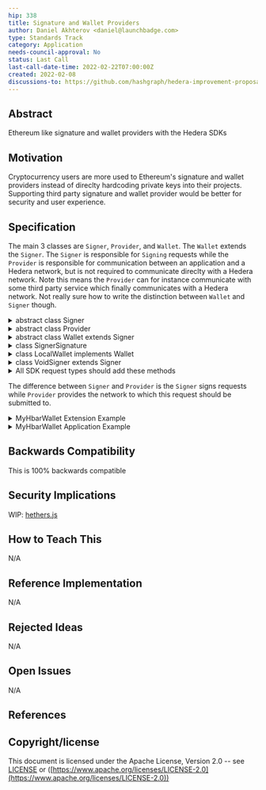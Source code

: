 ```yaml
---
hip: 338 
title: Signature and Wallet Providers 
author: Daniel Akhterov <daniel@launchbadge.com>
type: Standards Track 
category: Application
needs-council-approval: No
status: Last Call
last-call-date-time: 2022-02-22T07:00:00Z
created: 2022-02-08
discussions-to: https://github.com/hashgraph/hedera-improvement-proposal/discussions/355
---
```


## **Abstract**

Ethereum like signature and wallet providers with the Hedera SDKs

## **Motivation**

Cryptocurrency users are more used to Ethereum's signature and wallet providers instead of direclty hardcoding private
keys into their projects. Supporting third party signature and wallet provider would be better for security and user
experience.

## **Specification**

The main 3 classes are `Signer`, `Provider`, and `Wallet`. The `Wallet` extends the `Signer`.
The `Signer` is responsible for `Signing` requests while the `Provider` is responsible for
communication between an application and a Hedera network, but is not required to communicate
direclty with a Hedera network. Note this means the `Provider` can for instance communicate 
with some third party service which finally communicates with a Hedera network.
Not really sure how to write the distinction between `Wallet` and `Signer` though.

<details>
<summary>abstract class Signer</summary>

<div>
### Methods

##### `async sign` ( `messages`: `List` < `bytes` > ): `List` < `List` < `SignerSignature` > >

Sign a list of messages

**NOTE**: Each element in the outer list of the result is all the signatures for the message at the same index.

---

##### `async signTransaction` ( `transaction`: `Transaction` ): `Transaction`

Signs the transaction

**NOTE**: Use `Transaction.getSignatures()` to see the actual signatures. message at the same index.

---

##### `async sendQuery` ( `query`: `Query<O>` ): `O`

Submit a query and get the response

---

##### `async sendTransaction` ( `transaction`: `Transaction` ): `TransactionReceipt`

Sign and send a transaction using the wallet

**NOTE**: Unlike `Provider.sendTransaction()` this method will automatically wait for the receipt of the transaction.

---

##### `async checkTransaction` ( `transaction`: `Transaction` ): `Transaction`

Determines if all the properties required are set and sets the transaction ID. If the transaction ID was already set it
checks if the account ID of it is the same as the users.

---

##### `async populateTransaction` ( `transaction`: `Transaction` ): `Transaction`

Sets the transaction ID of the transaction to the current account ID of the signer.

---

##### `getLedgerId` (): `LedgerId`

Return the ledger ID

---

##### `getAccountId` (): `AccountId`

Return the account ID associated with this signer

---

##### `async getAccountBalance` (): `AccountBalance`

Fetch the account's balance

---

##### `async getAccountInfo` (): `AccountInfo`

Fetch the account's info

---

##### `async getTransactionRecords` (): `List` < `TransactionRecord` >

Fetch the last transaction records for this account using `TransactionRecordQuery`

---

##### `async getTransactionRecords` (): `List` < `TransactionRecord` >

Fetch the last transaction records for this account using `TransactionRecordQuery`

---
    </div>
</details>

<details>
<summary>abstract class Provider</summary>

> abstract class `Provider`

### Methods

##### `getLedgerId` (): `LedgerId`

Return the ID of the current network

---

##### `getNetwork` (): `Map` < `string`, `AccountId` >

Return the entire network map for the current network

---

##### `getMirrorNetwork` (): `List` < `string` >

Return the mirror network

---

##### `async getAccountBalance` ( `accountId`: `AccountId` ): `AccountBalance`

Get the balance for an account

---

##### `async getAccountInfo` ( `accountId`: `AccountId` ): `AccountInfo`

Get the info for an account

---

##### `async getTransactionReceipt` ( `transactionId`: `TransactionId` ): `TransacitonReceipt`

Get a receipt for a transaction ID

---

##### `async sendQuery` ( `query`: `Query<O>` ): `O`

Submit a query and get the response

---

##### `async sendTransaction` ( `transaction`: `Transaction` ): `TransactionResponse`

Sign and send a transaction using the wallet

---

##### `async waitForReceipt` ( `response`: `TransactionResponse` ): `TransactionReceipt`

Wait for the receipt for a transaction response

**NOTE**: This is different from `getTransactionReceipt()` this method requires a `nodeId` which is set
inside `TransactionResponse` and as a result should not be able to fail with `RECEIPT_NOT_FOUND`

---
</details>

<details>
<summary>abstract class Wallet extends Signer</summary>

### Static Methods

##### `withPrivateKey` ( `privateKey`: `PrivateKey` ): `Wallet`

Create a wallet using a private key

---

### Methods

##### `getProvider` (): `Provider`

Return the provider

---

##### `getAccountKey` (): `Key`

Return the public key associated with this wallet.

---

##### `async createRandomED25519` (): `Wallet`

Creates a wallet with a new ED25519 key

**NOTE**: This would create an alias key account on Hedera

---

##### `async createRandomECDSA` (): `Wallet`

Creates a wallet with a new ECDSA key

**NOTE**: This would create an alias key account on Hedera

---
</details>

<details>
<summary>class SignerSignature</summary>

### Fields

##### `publicKey`: `PublicKey`

The public key that signed this request

---

##### `signature`: `bytes`

The signature for the message

---

##### `accountId`: `AccountId`

The account ID associated with the public key which signed the transaction

**NOTE**: This account ID may be repeated multiple times if an account uses a `KeyList` or `ThresholdKey`

---
</details>

<details>
<summary>class LocalWallet implements Wallet</summary>

### Static Methods

### Constructor

##### `constructor`()

Creates an `LocalWallet` from the environment variables `OPERATOR_KEY`, `OPERATOR_ID`, and `HEDERA_NEWTORK`

---

### Methods

##### async `sign` ( `messages`: `List` < `bytes` > ): `List` < `List` < `SignatureProviderSignature` > >

Signs all the messages with all the private keys.

---
</details>

<details>
<summary>class VoidSigner extends Signer</summary>

### Static Methods

##### `withAccountId` ( `accountId`: `AccountId` ): `VoidSigner`

Create a wallet using a private key

---

### Methods

##### `getProvider` (): `Provider`

Return the provider

---

##### `getAccountKey` (): `Key`

Will return `null`

---

##### `async signTransaction` ( `transaction`: `Transaction` ): `Transaction`

Will do nothing

---

##### `async sendQuery` ( `query`: `Query<O>` ): `O`

Submit a query and get the response

---

##### `async sendTransaction` ( `transaction`: `Transaction` ): `TransactionReceipt`

Will throw an error as sending a transaction using a `VoidSigner` is not supported.

---
</details>

<details>
<summary>All SDK request types should add these methods</summary>

##### `async freezeWithSigner` ( `signer`: `Signer` ): `Transaction`

Freezes this transaction using the provided signer; calls `Signer.populateTransaction`

---

##### `async signWithSigner` ( `signer`: `Signer` ): `Transaction`

Signs this transaction using the provided signer; calls `Signer.signTransaction`

---

##### `async executeWithSigner` ( `signer`: `Signer` ): `TransactionResponse`

Executes this transaction using the provided signer; calls `Signer.sendTransction`

---
</details>

The difference between `Signer` and `Provider` is the `Signer` signs requests while `Provider` provides the network to
which this request should be submitted to.

<details>
<summary>MyHbarWallet Extension Example</summary>

```typescript
/**
 * The following two classes are examples of what `MyHbarWallet` can create to allow users
 * to easily use them as Hedera wallets, signers, and providers.
 */

/**
 * MyHbarWallet can inject this class into the DOM at global scope
 */
class MyHbarWalletWallet extends Wallet {
    private accountId: AccountId;
    private provider: MyHbarWalletProvider;

    private constructor(privateKey: PrivateKey, accountId: AccountId | null, ledgerId: LedgerId) {
        super();

        /**
         * Use secure storage for the public key and transaction signer
         * No access to the private key
         */
        window.sessionStorage.setItem("publicKey", privateKey.publicKey);
        window.sessionStorage.setItem("transactionSigner", privateKey.sign);

        this.accountId = accountId != null
            ? accountId
            : privateKey.publicKey.toAccountId(0, 0);

        this.provider = MyHbarWalletProvider.forLedgerId(ledgerId);
    }

    /**
     * Perhaps MyHbarWallet could add a method on this globally accessible class
     * to easily get the currently logged in user's wallet or initiate the logging
     * in process.
     */
    static getCurrent(): MyHbarWalletWallet {
        // ...
    }

    getProvider(): Provider {
        return this.provider;
    }

    getAccountKey(): Key {
        return window.sessionStorage.getItem("publicKey");
    }

    static async createRandomED25519(): Promise<MyHbarWalletWallet> {
        return MyHbarWalletWallet(await PrivateKey.generateED25519Async());
    }

    static async createRandomECDSA(): Promise<MyHbarWalletWallet> {
        return MyHbarWalletWallet(await PrivateKey.generateECDSA());
    }

    async sign(messages: Uint8Array[]): Promise<SignerSignature[][]> {
        return Promise.resolve(messages.map((message) => {
            return [window.sessionStorage.getItem("transactionSigner")(message)];
        }));
    }

    async signTransaction(transaction: Transaction): Promise<Transaction> {
        const publicKey = window.sessionStorage.getItem("publicKey");
        const transactionSigner = window.sessionStorage.getItem("transactionSigner");
        await transaction.signWith(publicKey, transactionSigner);
        return transaction;
    }

    async sendQuery(query: Query<O>): Promise<O> {
        return this.provider.sendQuery(query);
    }

    async sendTransaction(messages: Uint8Array[]): Promise<TransactionReceipt> {
        const response = await this.provider.sendTransaction(transaction);
        return this.provider.waitForReceipt(response);
    }

    async checkTransaction(transaction: Transaction): Promise<Transaction> {
        return Promise.resovle(() => {
            const transactionId = transaction.transactionId;

            if (transactionId != null && transactionId.accountId.toString() != this.accountId.toString()) {
                throw new Error("TransactionID already set to a different account");
            }

            const nodeAccountIds = transaction.nodeAccountIds
                .map((nodeAccountId) => nodeAccountId.toString());
            const network = Object.values(this.provider.client.network)
                .map((nodeAccountId) => nodeAccountId.toString());

            if (!nodeAccountIds.reduce((previous, current) => previous && network.includes(current), true)) {
                throw new Error("Transaction already set node account IDs to values not within the current network");
            }

            return transaction;
        });
    }

    async populateTransaction(transaction: Transaction): Promise<Transaction> {
        await this.checkTransaction(transaction);

        transaction.setTransactionId(Transaction.generate(this.accountId));
        transaction.setNodeAccountIds(Object.values(this.provider.client.network));

        return transaction;
    }

    getLedgerId(): LedgerId {
        return this.provider.getLedgerId();
    }

    getAccountId(): AccountId {
        return this.accountId;
    }

    getAccountBalance(): Promise<AccountBalance> {
        return this.provider.getAccountBalance(this.accountId);
    }

    getAccountInfo(): Promise<AccountInfo> {
        return this.provider.getAccountInfo(this.accountId);
    }

    getAccountRecords(): Promise<TransactionRecord[]> {
        return this.provider.getAccountRecords(this.accountId);
    }
}

/**
 * MyHbarWallet can inject this class into the DOM at global scope
 */
class MyHbarWalletProvider extends Provider {
    private client: Client;

    private constructor(ledgerId: LedgerId) {
        super();

        this.client = Client.forName(ledgerId.toString());
    }

    static forLedgerId(ledgerId: LedgerId): MyHbarWalletProvider {
        return new MyHbarWalletProvider(ledgerId);
    }

    getLedgerId(): LedgerId {
        return client.getLedgerId();
    }

    getNetwork(): Promise<{ [key: string]: AccountId }> {
        return Promise.resolve(client.network);
    }

    getMirrorNetwork(): Promise<string[]> {
        return Promise.resolve(client.mirrorNetwork);
    }

    getAccountBalance(accountId: AccountId): Promise<AccountBalance> {
        return new AccountBalanceQuery()
            .setAccountId(accountId)
            .execute(this.client);
    }

    getAccountInfo(accountId: AccountId): Promise<AccountInfo> {
        return new AccountInfoQuery()
            .setAccountId(accountId)
            .execute(this.client);
    }

    getAccountRecords(accountId: AccountId): Promise<TransactionRecord[]> {
        return new AccountRecordsQuery()
            .setAccountId(accountId)
            .execute(this.client);
    }

    sendQuery(query: Query<O>): Promise<O> {
        return query.execute(this.client);
    }
    
    sendTransaction(transaction: Transaction): Promise<TransactionResponse> {
        return transaction.execute(this.client);
    }

    waitForReceipt(response: TransactionResponse): Promise<TransactionReceipt> {
        return response.getReceipt(this.client);
    }
}

/**
 * The following is an example of how someone can use the `MyHbarWalletWallet` from within
 * the browser class while on https://myhbarwallet.com
 */

const wallet = MyHbarWalletWallet.getCurrent();

async function main() {
    const balance = await wallet.getAccountBalance();
    console.log(`Current Balance for account: ${wallet.accountId.toString()} is ${balance.toString()}`);
}
```

</details>

<details>
<summary>MyHbarWallet Application Example</summary>

```typescript
/**
 * The following two classes are examples of what `MyHbarWallet` can create to allow users
 * to easily use them as Hedera wallets, signers, and providers.
 * This could be put into a npm package.
 */

/**
 * This signer does not have access to the private key(s) for the account, instead
 * it uses the provider to communicate with MyHbarWallet extension which does the actual
 * signing and potentially sending of a transaction.
 */
class MyHbarWalletSigner extends Signer {
    private accountKey: Key;
    private accountId: AccountId;
    private provider: MyHbarWalletProvider;

    constructor(accountKey: Key, accountId: AccountId, ledgerId: LedgerId) {
        super();

        this.accountKey = accountKey;
        this.accountId = accountId;
        this.provider = new MyHbarWalletProvider(ledgerId);
    }

    static async login(accountId?: AccountId): Promise<MyHbarWalletSigner> {
        const response = await MyHbarWalletProvider.login(accountId);
        return new MyHbarWalletSigner(response.accountKey, response.accountId, response.ledgerId);
    }

    getProvider(): Provider {
        return this.provider;
    }

    getAccountKey(): Key {
        return this.accountKey;
    }

    static async createRandomED25519(): Promise<MyHbarWalletWallet> {
        const response = await this.provider.createRandomED25519();
        return new MyHbarWalletSigner(response.accountKey, response.accountId);
    }

    static async createRandomECDSA(): Promise<MyHbarWalletWallet> {
        const response = await this.provider.createRandomECDSA();
        return new MyHbarWalletSigner(response.accountKey, response.accountId);
    }

    sign(messages: Uint8Array[]): Promise<SignerSignature[][]> {
        return this.provider.sign(messages);
    }

    async signTransaction(transaction: Transaction): Promise<Transaction> {
        return this.provider.signTransaction(transaction);
    }
    
    sendQuery(query: Query<O>): Promise<O> {
        return this.provider.sendQuery(query);
    }
    
    sendTransaction(transaction: Transaction): Promise<TransactionReceipt> {
        return this.provider.sendTransaction(transaction);
    }

    checkTransaction(transaction: Transaction): Promise<void> {
        return this.provider.checkTransaction(transaction);
    }

    populateTransaction(transaction: Transaction): Promise<void> {
        return this.provider.propulateTransaction(transaction);
    }

    getLedgerId(): LedgerId {
        return this.provider.getLedgerId();
    }

    getAccountId(): AccountId {
        return this.accountId;
    }

    getAccountBalance(): Promise<AccountBalance> {
        return this.provider.getAccountBalance(this.accountId);
    }

    getAccountInfo(): Promise<AccountInfo> {
        return this.provider.getAccountInfo(this.accountId);
    }

    getAccountRecords(): Promise<TransactionRecord[]> {
        return this.provider.getAccountRecords(this.accountId);
    }
}

/**
 * This provider is not a communciation with a Hedera network directly, but instead
 * communicates with MyHbarWallet which finally communicates with an actual Hedera
 * network.
 *
 * Note: This provider does not use JSON RPC it just uses a mock REST API. However,
 * MyHbarWallet is free to use whatever protocol they'd like since the SDK does
 * not put a requirement on the communication protocol.
 */
class MyHbarWalletProvider extends Provider {
    /**
     * Just an example endpoint
     */
    private static API_ENDPOINT: string = `https://myhbarwallet.com/api/v1/`;

    private ledgerId: LedgerId;

    constructor(ledgerId: LedgerId) {
        super();

        this.ledgerId = ledgerId;
    }

    static async login(accountId?: AccountId): Promise<{ accountId: AccountId, accountKey: Key, ledgerId: LedgerId }> {
        /**
         * Attempt to log into MyHbarWallet or let MyHbarWallet initiate the login process.
         * This could for instance communicate with MyHbarWallet extension and let the user
         * confirm which account they'd like to login as before proceeding.
         */
        const body = JSON.stringify({accountId: accountId?.toString() });
        const response = await fetch(`${MyHbarWalletProvider.API_ENDPOINT}/login`, { method: "POST", body });
        return response.json();
    }

    static async createRandomED25519(): Promise<{ accountKey: Key, accountId: AccountId, ledgerId: LedgerId }> {
        const response = await fetch(`${MyHbarWalletProvider.API_ENDPOINT}/create_random_ed25519`);
        return response.json();
    }

    static async createRandomECDSA(): Promise<{ accountKey: Key, accountId: AccountId, ledgerId: LedgerId }> {
        const response = await fetch(`${MyHbarWalletProvider.API_ENDPOINT}/create_random_ecdsa`);
        return response.json();
    }

    getLedgerId(): LedgerId {
        return this.ledgerId;
    }

    async getNetwork(): Proimse<{ [key: string]: AccountId }> {
        const response = await fetch(`${MyHbarWalletProvider.API_ENDPOINT}/get_network`);
        return response.json()
    }

    async getMirrorNetwork(): Proimse<string[]> {
        const response = await fetch(`${MyHbarWalletProvider.API_ENDPOINT}/get_mirror_network`);
        return response.json().mirrorNetwork;
    }

    async sign(messages: UintArray[]): Promise<SignerSignature[][]> {
        const body = JSON.stringify({messages: messages.map((message) => hex.encode(transaction.toBytes()))});
        const response = await fetch(`${MyHbarWalletProvider.API_ENDPOINT}/sign_message`, {method: "POST", body});
        return response.json().signerSignature.map((signatureSignure) => SignerSignature.fromJson(signatureSignature));
    }

    async signTransaction(transaction: Transaction): Promise<Transaction> {
        const body = JSON.stringify({transaction: hex.encode(transaction.toBytes())});
        const response = await fetch(`${MyHbarWalletProvider.API_ENDPOINT}/sign_transaction`, {method: "POST", body});
        return Transaction.fromBytes(hex.decode(response.json().transaction));
    }

    async sendQuery(query: Query<O>): Promise<O> {
        const body = JSON.stringify({query: hex.encode(query.toBytes())});
        const response = await fetch(`${MyHbarWalletProvider.API_ENDPOINT}/send_query`, {method: "POST", body});
        return O.fromJson(response.json());
    }

    async sendTransaction(transaction: Transaction): Promise<TransactionResponse> {
        const body = JSON.stringify({transaction: hex.encode(transaction.toBytes())});
        const response = await fetch(`${MyHbarWalletProvider.API_ENDPOINT}/send_transaction`, {method: "POST", body});
        return TransactionResponse.fromJson(response.json());
    }

    async checkTransaction(transaction: Transaction): Promise<Transaction> {
        const body = JSON.stringify({transaction: hex.encode(transaction.toBytes())});
        const response = await fetch(`${MyHbarWalletProvider.API_ENDPOINT}/check_transaction`, {method: "POST", body});
        return Transaction.fromBytes(hex.decode(response.json().transaction));
    }

    async populateTransaction(transaction: Transaction): Promise<Transaction> {
        const body = JSON.stringify({transaction: hex.encode(transaction.toBytes())});
        const response = await fetch(`${MyHbarWalletProvider.API_ENDPOINT}/populate_transaction`, {
            method: "POST",
            body
        });
        return Transaction.fromBytes(hex.decode(response.json().transaction));
    }

    async getAccountBalance(accountId: AccountId): Promise<AccountBalance> {
        const body = JSON.stringify({accountId});
        const response = await fetch(`${MyHbarWalletProvider.API_ENDPOINT}/get_account_balance`, {
            method: "POST",
            body
        });
        return AccountBalance.fromJson(response.json());
    }

    async getAccountInfo(accountId: AccountId): Promise<AccountInfo> {
        const body = JSON.stringify({accountId});
        const response = await fetch(`${MyHbarWalletProvider.API_ENDPOINT}/get_account_info`, {method: "POST", body});
        return AccountInfo.fromJson(response.json());
    }

    async getAccountRecords(accountId: AccountId): Promise<TransactionRecord[]> {
        const body = JSON.stringify({accountId});
        const response = await fetch(`${MyHbarWalletProvider.API_ENDPOINT}/get_account_records`, {
            method: "POST",
            body
        });
        return response.json().transactionRecords.map((record) => TransactionRecord.fromJson(record));
    }

    async waitForReceipt(transactionResponse: TransactionResponse): Promise<TransactionReceipt> {
        const body = JSON.stringify({transactionResponse});
        const response = await fetch(`${MyHbarWalletProvider.API_ENDPOINT}/wait_for_receipt`, {method: "POST", body});
        return TransactionReceipt.fromJson(response.json());
    }
}

/**
 * The following is an example of how a user can use MyHbarWallet's package to log into
 * their account and query they're balance
 */

async function main() {
    const signer = await MyHbarWalletSigner.login();

    const balance = await signer.getAccountBalance();
    console.log(`Current Balance for account: ${signer.getAccountId().toString()} is ${balance.toString()}`);

    // Query the account info using the signer directly
    let info = await signer.sendQuery(new AccountInfoQuery().setAccountId(signer.getAccountId()));
    console.log(`The account info for the current account is: ${info.toString()}`);
    
    // Query the account info using the SDK's `executeWithSigner()` method
    info = await new AccountInfoQuery()
        .setAccountId(signer.getAccountId())
        .executeWithSigner(signer);
    console.log(`The account info for the current account is: ${info.toString()}`);

    // You're also able to freeze and sign transactions using `*WithSigner()` metohds
    const frozenTransferTransaction = await new TransferTransaction()
        .addHbarTransfer("0.0.3", 1)
        .addHbarTransfer(signer.getAccountId(), -1)
        .freezeWithSigner(signer);
    
    const signedTransferTransaction = await frozenTransferTransaction.signWithSigner(signer);
        
}
```

</details>

## **Backwards Compatibility**

This is 100% backwards compatible

## **Security Implications**

WIP: [hethers.js](https://github.com/hashgraph/hethers.js/issues)

## **How to Teach This**

N/A

## **Reference Implementation**

N/A

## **Rejected Ideas**

N/A

## **Open Issues**

N/A

## **References**

## **Copyright/license**

This document is licensed under the Apache License, Version 2.0 --
see [LICENSE](https://github.com/hashgraph/hedera-improvement-proposal/LICENSE)
or ([https://www.apache.org/licenses/LICENSE-2.0](https://www.apache.org/licenses/LICENSE-2.0))

